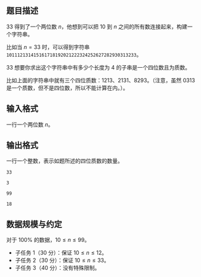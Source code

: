 ## 题目描述

33 得到了一个两位数 $n$，他想到可以把 $10$ 到 $n$ 之间的所有数连接起来，构建一个字符串。

比如当 $n=33$ 时，可以得到字符串 `101112131415161718192021222324252627282930313233`。

33 想要你求出这个字符串中有多少个长度为 $4$ 的子串是一个四位数且为质数。

比如上面的字符串中就有三个四位质数：$1213$、$2131$、$8293$。（注意，虽然 $0313$ 是一个质数，但不是四位数，所以不能计算在内。）。


## 输入格式

一行一个两位数 $n$。  

## 输出格式

一行一个整数，表示如题所述的四位质数的数量。

```input1
33
```

```output1
3
```


```input2
99
```

```output2
18
```


## 数据规模与约定

对于 $100\%$ 的数据，$10 \le n \le 99$。

- 子任务 1（30 分）：保证 $10\le n\le 12$。
- 子任务 2（30 分）：保证 $10\le n\le 33$。
- 子任务 3（40 分）：没有特殊限制。